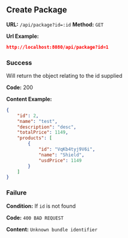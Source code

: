 ## Create Package

**URL:** `/api/package?id=:id`
**Method:** `GET`

**Url Example:**
```json
http://localhost:8080/api/package?id=1
```

### Success

Will return the object relating to the id supplied

**Code:** 200

**Content Example:**
```json
{
    "id": 2,
    "name": "test",
    "description": "desc",
    "totalPrice": 1149,
    "products": [
        {
            "id": "VqKb4tyj9V6i",
            "name": "Shield",
            "usdPrice": 1149
        }
    ]
}
```

### Failure

**Condition:** If `id` is not found

**Code:** `400 BAD REQUEST`

**Content:** `Unknown bundle identifier`

